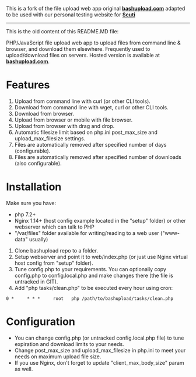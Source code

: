 This is a fork of the file upload web app original [**bashupload.com**](https://bashupload.com/) adapted to be used with our personal testing website for [**Scuti**](http://scuti.vn)


--------

This is the old content of this README.MD file: 

PHP/JavaScript file upload web app to upload files from command line & browser, and download them elsewhere. Frequently used to upload/download files on servers. Hosted version is available at [**bashupload.com**](https://bashupload.com/).

# Features
1. Upload from command line with curl (or other CLI tools).
1. Download from command line with wget, curl or other CLI tools.
1. Download from browser.
1. Upload from browser or mobile with file browser.
1. Upload from browser with drag and drop.
1. Automatic filesize limit based on php.ini post_max_size and upload_max_filesize settings.
1. Files are automatically removed after specified number of days (configurable).
1. Files are automatically removed after specified number of downloads (also configurable).

# Installation
Make sure you have:
- php 7.2+
- Nginx 1.14+ (host config example located in the "setup" folder) or other webserver which can talk to PHP
- "/var/files" folder available for writing/reading to a web user ("www-data" usually)

1. Clone bashupload repo to a folder.
1. Setup webserver and point it to web/index.php (or just use Nginx virtual host config from "setup" folder).
1. Tune config.php to your requirements. You can optionally copy config.php to config.local.php and make changes there (the file is untracked in GIT).
1. Add "php tasks/clean.php" to be executed every hour using cron:
```
0 *     * * *     root   php /path/to/bashupload/tasks/clean.php
```

# Configuration
- You can change config.php (or untracked config.local.php file) to tune expiration and download limits to your needs.
- Change post_max_size and upload_max_filesize in php.ini to meet your needs on maximum upload file size.
- If you use Nginx, don't forget to update "client_max_body_size" param as well.
